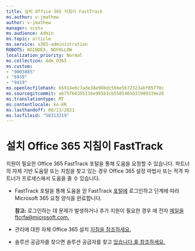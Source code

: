 ```yaml
---
title: 설치 Office 365 지침이 FastTrack
ms.author: v-jmathew
author: v-jmathew
manager: scotv
ms.audience: Admin
ms.topic: article
ms.service: o365-administration
ROBOTS: NOINDEX, NOFOLLOW
localization_priority: Normal
ms.collection: Adm_O365
ms.custom:
- "9003885"
- "6939"
- "9419"
ms.openlocfilehash: b5914e6c7ade38e90bdc56be5b72323abf05770c
ms.sourcegitcommit: ab75f66355116e995b3cb5505465b31989339e28
ms.translationtype: MT
ms.contentlocale: ko-KR
ms.lasthandoff: 08/13/2021
ms.locfileid: "58313219"
---
```

# <a name="guided-office-365-setup-process-with-fasttrack"></a>설치 Office 365 지침이 FastTrack

지원이 필요한 Office 365 FastTrack 포털을 통해 도움을 요청할 수 있습니다. 파트너의 자체 기반 도움말 또는 지침을 찾고 있는 경우 Office 365 설정 마법사 또는 적격 파트너가 프로세스에서 도움을 줄 수 있습니다.

- FastTrack 포털을 통해 도움을 얻 FastTrack [포털에](https://go.microsoft.com/fwlink/?linkid=2125443) 로그인하고 단계에 따라 Microsoft 365 요청 양식을 완료합니다.

    **참고:** 로그인하는 데 문제가 발생하거나 추가 지원이 필요한 경우 에 전자 [메일을 ftcrfa@microsoft.com.](mailto:ftcrfa@microsoft.com)

- 관리에 대한 자체 Office 365 설치 [지침을 참조하세요.](https://go.microsoft.com/fwlink/?linkid=2125827)
- 솔루션 공급자를 찾으면 솔루션 공급자를 찾고 [있습니다.를 참조하세요.](https://go.microsoft.com/fwlink/?linkid=2125918)